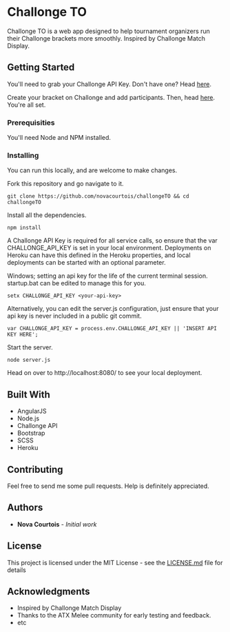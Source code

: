 # Challonge TO

Challonge TO is a web app designed to help tournament organizers run their Challonge brackets more smoothly.
Inspired by Challonge Match Display.


## Getting Started

You'll need to grab your Challonge API Key. 
Don't have one? Head [here](https://challonge.com/settings/developer).

Create your bracket on Challonge and add participants.
Then, head [here](http://challonge-to.herokuapp.com/#/). You're all set.


### Prerequisities

You'll need Node and NPM installed. 

### Installing

You can run this locally, and are welcome to make changes.

Fork this repository and go navigate to it.

```
git clone https://github.com/novacourtois/challongeTO && cd challongeTO
```

Install all the dependencies.

```
npm install
```

A Challonge API Key is required for all service calls, so ensure that the var CHALLONGE_API_KEY is set in your local environment.
Deployments on Heroku can have this defined in the Heroku properties, and local deployments can be started with an optional parameter.

Windows; setting an api key for the life of the current terminal session. startup.bat can be edited to manage this for you.
```
setx CHALLONGE_API_KEY <your-api-key>
```

Alternatively, you can edit the server.js configuration, just ensure that your api key is never included in a public git commit.
```
var CHALLONGE_API_KEY = process.env.CHALLONGE_API_KEY || 'INSERT API KEY HERE';
```

Start the server.

```
node server.js
```

Head on over to http://localhost:8080/ to see your local deployment.

## Built With

* AngularJS
* Node.js
* Challonge API
* Bootstrap
* SCSS
* Heroku

## Contributing

Feel free to send me some pull requests.
Help is definitely appreciated.

## Authors

* **Nova Courtois** - *Initial work* 

## License

This project is licensed under the MIT License - see the [LICENSE.md](LICENSE.md) file for details

## Acknowledgments

*  Inspired by Challonge Match Display
*  Thanks to the ATX Melee community for early testing and feedback.
* etc
